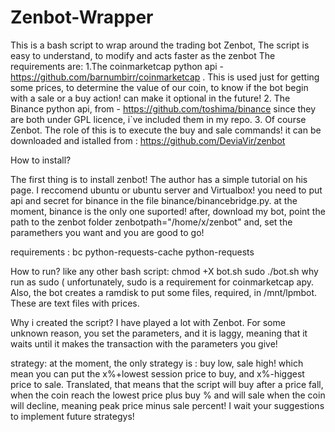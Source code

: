 # Zenbot-Wrapper
This is a bash script to wrap around the trading bot Zenbot, The script is easy to understand, to modify and acts faster as the zenbot
The requirements are: 
1.The coinmarketcap  python api - https://github.com/barnumbirr/coinmarketcap . This is used just for getting some prices, to determine the value 
of our coin, to know if the bot begin with a sale or a buy action! can make it optional in the future!
2. The Binance python api, from - https://github.com/toshima/binance since they are both under GPL licence, i`ve included them in my repo.
3. Of course Zenbot. The role of this is to execute the buy and sale commands! it can be downloaded and istalled from : https://github.com/DeviaVir/zenbot


How to install?

The first thing is to install zenbot! The author has a simple tutorial on his page. I reccomend ubuntu or ubuntu server and Virtualbox!
you need to put api and secret for binance in the file binance/binancebridge.py. at the moment, binance is the only one suported!
after, download my bot, point the path to the zenbot folder zenbotpath="/home/x/zenbot" and, set the paramethers you want and you are good to go!

requirements :
bc  python-requests-cache python-requests


How to run?
like any other bash script: chmod +X bot.sh
sudo ./bot.sh 
why run as sudo ( unfortunately, sudo is a requirement for coinmarketcap apy. Also, the bot creates a ramdisk to put some files, required, in /mnt/lpmbot. These are text files with prices.

Why i created the script? I have played a lot with Zenbot. For some unknown reason, you set the parameters, and it is laggy, meaning that it waits until it makes the transaction with the parameters you give! 

strategy: at the moment, the only strategy is : buy low, sale high! which mean you can put the x%+lowest session price to buy, and x%-higgest price to sale. Translated, that means that the script will buy after a price fall, when the coin reach the lowest price plus buy % and will sale when the coin will decline, meaning peak price minus sale percent! I wait your suggestions to implement future strategys!
